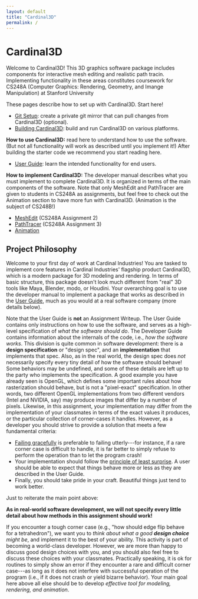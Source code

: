 ```yaml
---
layout: default
title: "Cardinal3D"
permalink: /
---
```


# Cardinal3D

Welcome to Cardinal3D! This 3D graphics software package includes components for interactive mesh
editing and realistic path tracin. Implementing functionality in these areas
constitutes coursework for CS248A (Computer Graphics: Rendering, Geometry, and Imange Manipulation) at Stanford University

These pages describe how to set up with Cardinal3D. Start here!
- [Git Setup](git): create a private git mirror that can pull changes from Cardinal3D (optional). 
- [Building Cardinal3D](build): build and run Cardinal3D on various platforms.

__How to use Cardinal3D:__ read here to understand how to use the software. (But not all functionality will work as described until you implement it!) After building the starter code we recommend you start reading here.
- [User Guide](guide): learn the intended functionality for end users.

__How to implement Cardinal3D:__ The developer manual describes what you must implement to complete Cardinal3D. It is organized in terms of the main components of the software. Note that only MeshEdit and PathTracer are given to students in CS248A as assignments, but feel free to check out the Animation section to have more fun with Cardinal3D. (Animation is the subject of CS248B!)
- [MeshEdit](meshedit) (CS248A Assignment 2)
- [PathTracer](pathtracer) (CS248A Assignment 3)
- [Animation](animation)

## Project Philosophy

Welcome to your first day of work at Cardinal Industries! 
You are tasked to implement core features in Cardinal Industries' flagship product
Cardinal3D, which is a modern package for 3D modeling and rendering.
In terms of basic structure, this package doesn't look much different from
"real" 3D tools like Maya, Blender, modo, or Houdini. Your overarching goal is
to use the developer manual to implement a package that
works as described in the [User Guide](guide), much as you would at a real
software company (more details below).

Note that the User Guide is **not** an Assignment Writeup. The User Guide
contains only instructions on how to use the software, and serves as a
high-level specification of _what the software should do_. The Developer Guide
contains information about the internals of the code, i.e., _how the software
works_. This division is quite common in software development: there is a
**design specification** or "design spec", and an **implementation** that
implements that spec. Also, as in the real world, the design spec does _not_
necessarily specify every tiny detail of how the software should behave! Some
behaviors may be undefined, and some of these details are left up to the party
who implements the specification. A good example you have already seen is
OpenGL, which defines some important rules about how rasterization should
behave, but is not a "pixel-exact" specification. In other words, two different
OpenGL implementations from two different vendors (Intel and NVIDIA, say) may
produce images that differ by a number of pixels. Likewise, in this assignment,
your implementation may differ from the implementation of your classmates in
terms of the exact values it produces, or the particular collection of
corner-cases it handles. However, as a developer you should strive to provide a
solution that meets a few fundamental criteria:

*   [Failing gracefully](https://en.wikipedia.org/wiki/Fault_tolerance) is
preferable to failing utterly---for instance, if a rare corner case is difficult
to handle, it is far better to simply refuse to perform the operation than to
let the program crash! 
*   Your implementation should follow the [principle of least
surprise](https://en.wikipedia.org/wiki/Principle_of_least_astonishment). A user
should be able to expect that things behave more or less as they are described
in the User Guide. 
*   Finally, you should take pride in your craft. Beautiful things just tend to work better.

Just to reiterate the main point above:

**As in real-world software development, we will not specify every little detail
about how methods in this assignment should work!**

If you encounter a tough corner case (e.g., "how should edge flip behave for a
tetrahedron"), we want you to _think about what a good **design choice** might
be_, and implement it to the best of your ability. This activity is part of
becoming a world-class developer. However, we are more than happy to discuss
good design choices with you, and you should also feel free to discuss these
choices with your classmates. Practically speaking, it is ok for routines to
simply show an error if they encounter a rare and difficult corner case---as long as it
does not interfere with successful operation of the program (i.e., if it does
not crash or yield bizarre behavior). Your main goal here above all else should be 
to develop _effective tool for modeling, rendering, and animation_.
